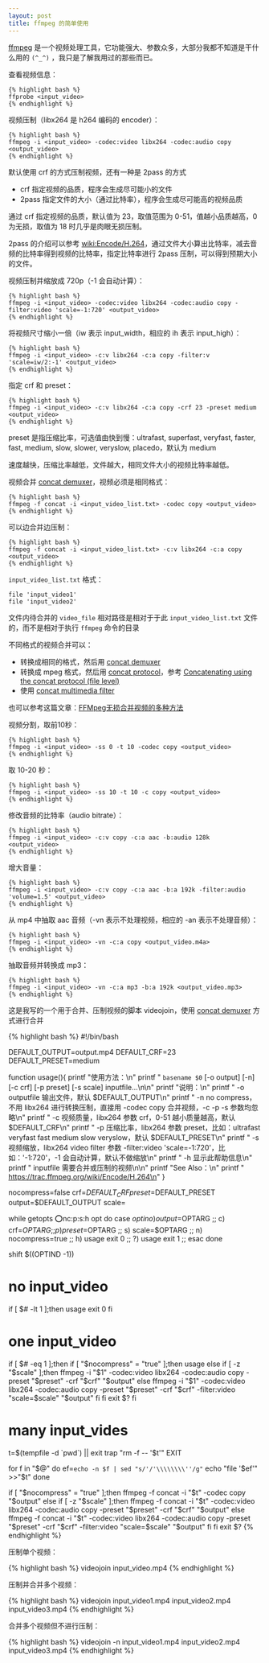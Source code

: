 ```yaml
---
layout: post
title: ffmpeg 的简单使用
---
```


[ffmpeg](https://ffmpeg.org/) 是一个视频处理工具，它功能强大、参数众多，大部分我都不知道是干什么用的 `(^_^)` ，我只是了解我用过的那些而已。

查看视频信息：

	{% highlight bash %}
	ffprobe <input_video>
	{% endhighlight %}

视频压制（libx264 是 h264 编码的 encoder）：

	{% highlight bash %}
	ffmpeg -i <input_video> -codec:video libx264 -codec:audio copy <output_video>
	{% endhighlight %}

默认使用 crf 的方式压制视频，还有一种是 2pass 的方式

* crf 指定视频的品质，程序会生成尽可能小的文件
* 2pass 指定文件的大小（通过比特率），程序会生成尽可能高的视频品质

通过 crf 指定视频的品质，默认值为 23，取值范围为 0-51，值越小品质越高，0 为无损，取值为 18 时几乎是肉眼无损压制。

2pass 的介绍可以参考 [wiki:Encode/H.264](https://trac.ffmpeg.org/wiki/Encode/H.264)，通过文件大小算出比特率，减去音频的比特率得到视频的比特率，指定比特率进行 2pass 压制，可以得到预期大小的文件。

<!--more-->

视频压制并缩放成 720p（-1 会自动计算）：

	{% highlight bash %}
	ffmpeg -i <input_video> -codec:video libx264 -codec:audio copy -filter:video 'scale=-1:720' <output_video>
	{% endhighlight %}

将视频尺寸缩小一倍（iw 表示 input\_width，相应的 ih 表示 input\_high）：

	{% highlight bash %}
	ffmpeg -i <input_video> -c:v libx264 -c:a copy -filter:v 'scale=iw/2:-1' <output_video>
	{% endhighlight %}

指定 crf 和 preset：

	{% highlight bash %}
	ffmpeg -i <input_video> -c:v libx264 -c:a copy -crf 23 -preset medium <output_video>
	{% endhighlight %}

preset 是指压缩比率，可选值由快到慢：ultrafast, superfast, veryfast, faster, fast, medium, slow, slower, veryslow, placedo，默认为 medium

速度越快，压缩比率越低，文件越大，相同文件大小的视频比特率越低。

视频合并 [concat demuxer](https://ffmpeg.org/ffmpeg-all.html#concat-1)，视频必须是相同格式：

	{% highlight bash %}
	ffmpeg -f concat -i <input_video_list.txt> -codec copy <output_video>
	{% endhighlight %}

可以边合并边压制：

	{% highlight bash %}
	ffmpeg -f concat -i <input_video_list.txt> -c:v libx264 -c:a copy <output_video>
	{% endhighlight %}

`input_video_list.txt` 格式：

	file 'input_video1'
	file 'input_video2'

文件内待合并的 `video_file` 相对路径是相对于于此 `input_video_list.txt` 文件的，而不是相对于执行 `ffmpeg` 命令的目录

不同格式的视频合并可以：

* 转换成相同的格式，然后用 [concat demuxer](https://ffmpeg.org/ffmpeg-all.html#concat-1)
* 转换成 mpeg 格式，然后用 [concat protocol](https://ffmpeg.org/ffmpeg-all.html#concat-2)，参考 [Concatenating using the concat protocol (file level)](https://ffmpeg.org/faq.html#Concatenating-using-the-concat-protocol-_0028file-level_0029)
* 使用 [concat multimedia filter](https://ffmpeg.org/ffmpeg-all.html#concat-3)

也可以参考这篇文章：[FFMpeg无损合并视频的多种方法](http://www.lxway.com/949640214.htm)

视频分割，取前10秒：

	{% highlight bash %}
	ffmpeg -i <input_video> -ss 0 -t 10 -codec copy <output_video>
	{% endhighlight %}

取 10-20 秒：

	{% highlight bash %}
	ffmpeg -i <input_video> -ss 10 -t 10 -c copy <output_video>
	{% endhighlight %}

修改音频的比特率（audio bitrate）：

	{% highlight bash %}
	ffmpeg -i <input_video> -c:v copy -c:a aac -b:audio 128k <output_video>
	{% endhighlight %}

增大音量：

	{% highlight bash %}
	ffmpeg -i <input_video> -c:v copy -c:a aac -b:a 192k -filter:audio 'volume=1.5' <output_video>
	{% endhighlight %}

从 mp4 中抽取 aac 音频（-vn 表示不处理视频，相应的 -an 表示不处理音频）：

	{% highlight bash %}
	ffmpeg -i <input_video> -vn -c:a copy <output_video.m4a>
	{% endhighlight %}

抽取音频并转换成 mp3：

	{% highlight bash %}
	ffmpeg -i <input_video> -vn -c:a mp3 -b:a 192k <output_video.mp3>
	{% endhighlight %}

这是我写的一个用于合并、压制视频的脚本 videojoin，使用 [concat demuxer](https://ffmpeg.org/ffmpeg-all.html#concat-1) 方式进行合并

{% highlight bash %}
#!/bin/bash

DEFAULT_OUTPUT=output.mp4
DEFAULT_CRF=23
DEFAULT_PRESET=medium

function usage(){
printf "使用方法：\n"
printf "        `basename $0` [-o output] [-n] [-c crf] [-p preset] [-s scale] inputfile...\n\n"
printf "说明：\n"
printf "        -o outputfile 输出文件，默认 $DEFAULT_OUTPUT\n"
printf "        -n no compress，不用 libx264 进行转换压制，直接用 -codec copy 合并视频，-c -p -s 参数均忽略\n"
printf "        -c 视频质量，libx264 参数 crf，0-51 越小质量越高，默认 $DEFAULT_CRF\n"
printf "        -p 压缩比率，libx264 参数 preset，比如：ultrafast veryfast fast medium slow veryslow，默认 $DEFAULT_PRESET\n"
printf "        -s 视频缩放，libx264 video filter 参数 -filter:video 'scale=-1:720'，比如：'-1:720'，-1 会自动计算，默认不做缩放\n"
printf "        -h 显示此帮助信息\n"
printf "        inputfile 需要合并或压制的视频\n\n"
printf "See Also：\n"
printf "        https://trac.ffmpeg.org/wiki/Encode/H.264\n"
}

nocompress=false
crf=$DEFAULT_CRF
preset=$DEFAULT_PRESET
output=$DEFAULT_OUTPUT
scale=

while getopts :o:nc:p:s:h opt
do
    case $opt in
        o)
            output=$OPTARG
            ;;
        c)
            crf=$OPTARG
            ;;
        p)
            preset=$OPTARG
            ;;
        s)
            scale=$OPTARG
            ;;
        n)
			nocompress=true
            ;;
        h)
			usage
			exit 0
            ;;
        ?)
			usage
			exit 1
            ;;
    esac
done

shift $((OPTIND -1))

# no input_video
if [ $# -lt 1 ];then
	usage
	exit 0
fi

# one input_video
if [ $# -eq 1 ];then
	if [ "$nocompress" = "true" ];then
		usage
	else
		if [ -z "$scale" ];then
			ffmpeg -i "$1" -codec:video libx264 -codec:audio copy -preset "$preset" -crf "$crf" "$output"
		else
			ffmpeg -i "$1" -codec:video libx264 -codec:audio copy -preset "$preset" -crf "$crf" -filter:video "scale=$scale" "$output"
		fi
	fi
	exit $?
fi

# many input_vides

t=$(tempfile -d `pwd`) || exit
trap "rm -f -- '$t'" EXIT

for f in "$@"
do
	ef=`echo -n $f | sed "s/'/'\\\\\\\\''/g"`
	echo "file '$ef'" >>"$t"
done

if [ "$nocompress" = "true" ];then
	ffmpeg -f concat -i "$t" -codec copy "$output"
else
	if [ -z "$scale" ];then
		ffmpeg -f concat -i "$t" -codec:video libx264 -codec:audio copy -preset "$preset" -crf "$crf" "$output"
	else
		ffmpeg -f concat -i "$t" -codec:video libx264 -codec:audio copy -preset "$preset" -crf "$crf" -filter:video "scale=$scale" "$output"
	fi
fi
exit $?
{% endhighlight %}

压制单个视频：

{% highlight bash %}
videojoin input_video.mp4
{% endhighlight %}

压制并合并多个视频：

{% highlight bash %}
videojoin input_video1.mp4 input_video2.mp4 input_video3.mp4
{% endhighlight %}

合并多个视频但不进行压制：

{% highlight bash %}
videojoin -n input_video1.mp4 input_video2.mp4 input_video3.mp4
{% endhighlight %}


